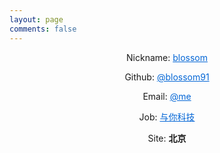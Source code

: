 ```yaml
---
layout: page
comments: false
---
```

<center>
<i class='fa fa-user' aria-hidden="true"></i> Nickname: <a style='color:#0366d6' href="http://www.zhaohang.site/">blossom</a>

<i class='fa fa-github' aria-hidden="true"></i> Github: <a style='color:#0366d6' href="https://github.com/blossom91">@blossom91</a>

<i class='fa fa-envelope' aria-hidden="true"></i> Email: <a style='color:#0366d6' href="mailto:zhaohang91@qq.com">@me</a>

<i class="fa fa-building-o" aria-hidden="true"></i> Job: <a style='color:#0366d6' href="http://www.uneed.com/">与你科技</a>

<i class="fa fa-map-marker" aria-hidden="true"></i> Site: <strong>北京</strong>
</center>



